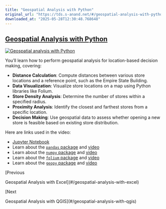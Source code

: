 ```yaml
---
title: "Geospatial Analysis with Python"
original_url: "https://tds.s-anand.net/#/geospatial-analysis-with-python?id=geospatial-analysis-with-python"
downloaded_at: "2025-05-28T12:30:48.768648"
---
```


[Geospatial Analysis with Python](#/geospatial-analysis-with-python?id=geospatial-analysis-with-python)
-------------------------------------------------------------------------------------------------------

[![Geospatial analysis with Python](https://i.ytimg.com/vi_webp/m_qayAJt-yE/sddefault.webp)](https://youtu.be/m_qayAJt-yE)

You’ll learn how to perform geospatial analysis for location-based decision making, covering:

* **Distance Calculation**: Compute distances between various store locations and a reference point, such as the Empire State Building.
* **Data Visualization**: Visualize store locations on a map using Python libraries like Folium.
* **Store Density Analysis**: Determine the number of stores within a specified radius.
* **Proximity Analysis**: Identify the closest and farthest stores from a specific location.
* **Decision Making**: Use geospatial data to assess whether opening a new store is feasible based on existing store distribution.

Here are links used in the video:

* [Jupyter Notebook](https://colab.research.google.com/drive/1TwKw2pQ9XKSdTUUsTq_ulw7rb-xVhays?usp=sharing)
* Learn about the [`pandas` package](https://pandas.pydata.org/pandas-docs/stable/user_guide/10min.html) and [video](https://youtu.be/vmEHCJofslg)
* Learn about the [`numpy` package](https://numpy.org/doc/stable/user/whatisnumpy.html) and [video](https://youtu.be/8JfDAm9y_7s)
* Learn about the [`folium` package](https://python-visualization.github.io/folium/latest/) and [video](https://youtu.be/t9Ed5QyO7qY)
* Learn about the [`geopy` package](https://pypi.org/project/geopy/) and [video](https://youtu.be/3jj_5kVmPLs)

[Previous

Geospatial Analysis with Excel](#/geospatial-analysis-with-excel)

[Next

Geospatial Analysis with QGIS](#/geospatial-analysis-with-qgis)